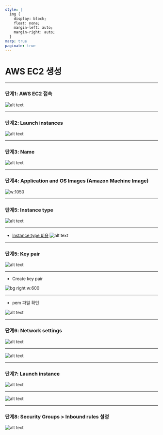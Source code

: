 ```yaml
---
style: |
  img {
    display: block;
    float: none;
    margin-left: auto;
    margin-right: auto;
  }
marp: true
paginate: true
---
```

# AWS EC2 생성

---
### 단계1: AWS EC2 접속 
![alt text](image.png)

---
### 단계2: Launch instances 
![alt text](image-1.png)

---
### 단계3: Name
![alt text](image-2.png)

---
### 단계4: Application and OS Images (Amazon Machine Image) 
![w:1050](image-3.png)

---
### 단계5: Instance type
![alt text](image-5.png)

---
- [Instance type 비용](https://aws.amazon.com/ko/ec2/pricing/on-demand/)
![alt text](image-4.png)

---
### 단계5: Key pair
![alt text](image-6.png)

---
- Create key pair

![bg right w:600](image-7.png)

---
- pem 파일 확인 

![alt text](image-8.png)

---
### 단계6: Network settings 
![alt text](image-9.png)

---
![alt text](image-10.png)

---
### 단계7: Launch instance
![alt text](image-11.png)

---
![alt text](image-12.png)

---
### 단계8: Security Groups > Inbound rules 설정 
![alt text](image-28.png)

